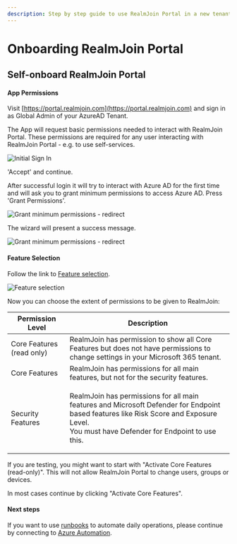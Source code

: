 ```yaml
---
description: Step by step guide to use RealmJoin Portal in a new tenant
---
```


# Onboarding RealmJoin Portal

## Self-onboard RealmJoin Portal

#### App Permissions

Visit [https://portal.realmjoin.com](https://portal.realmjoin.com) and sign in as Global Admin of your AzureAD Tenant.

The App will request basic permissions needed to interact with RealmJoin Portal. These permissions are required for any user interacting with RealmJoin Portal - e.g. to use self-services.

![Initial Sign In](../../.gitbook/assets/onboarding-img1.png)

'Accept' and continue.

After successful login it will try to interact with Azure AD for the first time and will ask you to grant minimum permissions to access Azure AD. Press 'Grant Permissions'.

![Grant minimum permissions - redirect](../../.gitbook/assets/onboarding-img2.png)

The wizard will present a success message.

![Grant minimum permissions - redirect](../../.gitbook/assets/onboarding-img3.png)

#### Feature Selection

Follow the link to [Feature selection](https://portal.realmjoin.com/organization/features).

![Feature selection](../../.gitbook/assets/onboarding-img4.png)

Now you can choose the extent of permissions to be given to RealmJoin:

| Permission Level          | Description                                                                                                                                                                                       |
| ------------------------- | ------------------------------------------------------------------------------------------------------------------------------------------------------------------------------------------------- |
| Core Features (read only) | RealmJoin has permission to show all Core Features but does not have permissions to change settings in your Microsoft 365 tenant.                                                                 |
| Core Features             | RealmJoin has permissions for all main features, but not for the security features.                                                                                                               |
| Security Features         | <p>RealmJoin has permissions for all main features and Microsoft Defender for Endpoint based features like Risk Score and Exposure Level.<br>You must have Defender for Endpoint to use this.</p> |

If you are testing, you might want to start with "Activate Core Features (read-only)". This will not allow RealmJoin Portal to change users, groups or devices.

In most cases continue by clicking "Activate Core Features".

#### Next steps

If you want to use [runbooks](../../runbooks/) to automate daily operations, please continue by connecting to [Azure Automation](../connecting-azure-automation/).
